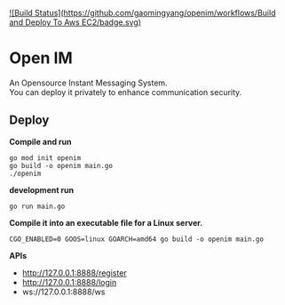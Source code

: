 [![Build Status](https://github.com/gaomingyang/openim/workflows/Build and Deploy To Aws EC2/badge.svg)](https://github.com/gaomingyang/openim/actions)

# Open IM
An Opensource Instant Messaging System.  
You can deploy it privately to enhance communication security.

## Deploy

**Compile and run**
```
go mod init openim
go build -o openim main.go
./openim
```

**development run**
```
go run main.go
```

**Compile it into an executable file for a Linux server.**
```
CGO_ENABLED=0 GOOS=linux GOARCH=amd64 go build -o openim main.go
```

**APIs**
* http://127.0.0.1:8888/register
* http://127.0.0.1:8888/login
* ws://127.0.0.1:8888/ws